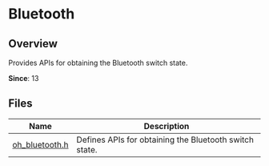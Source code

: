 # Bluetooth

## Overview

Provides APIs for obtaining the Bluetooth switch state.

**Since**: 13
## Files

| Name| Description|
| -- | -- |
| [oh_bluetooth.h](capi-oh-bluetooth-h.md) | Defines APIs for obtaining the Bluetooth switch state.|
